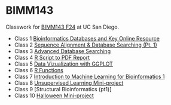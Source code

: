 # BIMM143
Classwork for [BIMM143 F24](https://bioboot.github.io/bimm143_F24/) at UC San Diego.

- Class 1 [Bioinformatics Databases and Key Online Resource](https://production-gradescope-uploads.s3-us-west-2.amazonaws.com/uploads/pdf_attachment/file/169246291/bimm143lab1.pdf?X-Amz-Algorithm=AWS4-HMAC-SHA256&X-Amz-Credential=ASIAV45MPIOWZQE5CZUO%2F20241203%2Fus-west-2%2Fs3%2Faws4_request&X-Amz-Date=20241203T195302Z&X-Amz-Expires=10800&X-Amz-Security-Token=IQoJb3JpZ2luX2VjEDMaCXVzLXdlc3QtMiJHMEUCIQDTO9mrqo8mrM4wmY70UDPBSYZUYGdXNIlYZpjCJAD%2B7QIgX4LopPZItsRuVkah7avsgmvoCKgxe7my%2BamMNqWswucqxAUI3P%2F%2F%2F%2F%2F%2F%2F%2F%2F%2FARAAGgw0MDU2OTkyNDkwNjkiDC%2Faj3zbgtoq5FyZmCqYBRVVVvZ%2BV1xGf5qYz61112kKRMG2pi9DeUhwVLTmZF%2BsDJSO0T37cZLYqqB%2Fp9%2BvsNHIi2aHfrkzUO44Smnc0b6vGwycnlJr%2FElg8oz%2BcXhFoatli08nqTbhH%2FcwJSPVs0zJla4x%2FA65TuSoNlMUPu42F4z9WwVvfYX9FOgirMtD2Rend0Gh4Ksv%2FuAqPZNCsKDxjtNXJasKJZqdqH2tUiH56y%2FzGALVNKNJG%2BT1U2HWcQEV01r%2FXt6XHzXNOyH4K0%2F2u4ZGMIWab51gx1DdF%2F%2BMYLE8y19EQEnNDyLq%2F9ZCYPIti99epVCVNvcmL37%2FzMcI%2BHTARXToLneK5nSIl2bvXGDKYMuSrhbYIku8kDuq38jLIJ7mCkXm75GgpPMh%2BpPthfvX%2FH1opIh5iRgbv8ZFmUkS2e0jOTNI1ktQ6e8TpG%2FkTeyKrFiyosF%2B2EwGMoRzRApokJFHjsIWWwnToRs4u%2B3YyMkxvzatmBbsuXjGxStY8iqzHyFWoA3VHvEsa4GMjgwH%2BnFZ5oMvYu81EC0FKgms18Ub5JVLo5YQR0Abp%2FfSc3YJinY88qkq8loKv09eKDZCgdaA9ikR6ZAWNKmN8TMK%2Ba09%2BzUCHRksJ54qdsWrklVTMQyGbJagxhTSP3%2B5wpvVKseZT%2BiBl2RrrEc1DttoxH2cmPG75%2B00oBwMTOp1WxrgEngOSRvLd%2BBbgDK1oLiPr45uWLhT8b6oJmL4W3dtRGGTUPtnlinKWRntMTivPYPh%2BdorimMaGVms6hDVGJFYJDn3%2B3CDXO1ZGrmEbHK%2BgXXioOz3FwWPvQN6i0nSEwh3EwfjJ97QK4IVhomQMHj0Z%2BACtMUm5ac7X%2B5iC9QK5zXAoMZESp%2BIoYZwWD00q4rrNsIwkZ29ugY6sQEUUaBXguBCOLQwnWbUbsJ3yFtg87scz4sQSxPRnSC1ZMHayaoKAsLe1sehEddXFI%2FGc6tMwmYvmit4gEHX2yQjnoyY2dUmbJuRroyn7Ypu0hZtW7qnoShnuzTMhWlUogA6dC75Bh9%2FPzwphOBEYjM7tN8CFQ0cIWcX7uJeK56Qg7IoYftN5HJJG59rtiwIdyOOy0xthb7zKzJ%2FghmJoW2Rjbaf1cx9U0KyGdZ1Q6oo808%3D&X-Amz-SignedHeaders=host&X-Amz-Signature=c64ab2a0ab10afd27f39f642592e5c7dc060aa203d3b89001267cf190c1c2990)
- Class 2 [Sequence Alignment & Database Searching (Pt. 1)](https://production-gradescope-uploads.s3-us-west-2.amazonaws.com/uploads/pdf_attachment/file/169819693/bimm143lab2.pdf?X-Amz-Algorithm=AWS4-HMAC-SHA256&X-Amz-Credential=ASIAV45MPIOW3RWZQTGT%2F20241203%2Fus-west-2%2Fs3%2Faws4_request&X-Amz-Date=20241203T195428Z&X-Amz-Expires=10800&X-Amz-Security-Token=IQoJb3JpZ2luX2VjEDMaCXVzLXdlc3QtMiJHMEUCIE%2Bal1Y5dzW9ZBoR5c5aLyWszBmfwLivVv9YOu10LC3kAiEAxHtSnvlYWeE8AF2tzdQMgIOvguOoXCCsxM%2B%2B1ac5TjgqwwUI3P%2F%2F%2F%2F%2F%2F%2F%2F%2F%2FARAAGgw0MDU2OTkyNDkwNjkiDMxks68YwutCsl5MAiqXBdpIbu3G%2BpK3tvJCXjnHctqPZurklJknlaFUPTjjzyvcpE2Wc5TBND3Y91Ckxgkv5mIzrj9l6fpm0NF308%2BHYj829Bks0pftPUh70qz5WP0tJKzTpIxrFGK4g90LWNXR%2BXpJQx%2BeCxZ4Tbg9wAGfVYi67u%2FZuz3iBhOod8tP1DAhIaR%2Bfw9dZ2vdBKPw6jiwU9WMj5auJVeB4zwehlVOHAzZJ0DsaJmzmbZYf10qyD3jIQyC4EThhqbUzSFDvPmdSdIOM0Vz4BSTxTP1k4rVDgBYiEvM%2FPTwxUI1l8efWInFTCHo8GgENK1OcarKovbmH0aVGm%2B49J8RUxnXcQLSGJ66dfVs3tS0RgpBaGfi5j%2B1Zmkb16nxvjt9cczdprFmluE4n0vvPa%2B29xlEgv0hj42HkV4OCesVgDQNsHSopLvjNJcRLitYSt9IoqZc5Npa7C4QnEek1KZ2PTnOuIiKWDVtPzJF9R6BI7jEmN4TUOSMsqMNKJoDkLmS5QnTJt7QtTq5BT08p2f%2B%2BoGGfnfgo7gUml7UdYVaIcBAmZBLnkR8z2DP6JOOoy%2FtnaCPKuarbOeik%2B%2FHh6YmCSq82P9nEVE5pFnA7TyUnYMbhWsCcN8rRrPBfNmDeuTPC2fcXCjRPQ6zhUA5eR6oZIchTHXKpn8HA9K7yNsg7eTbX0EuZc5qQ81q%2BPnT6ZNIgVX3bKsJ34vLMjdFSmE4XwTe%2Fr9LKuxA%2FQjdEwqCmfyeHjlM03tbpn3lJV9FRwuqp%2BYtEGN%2FIxuyPSSeTLih3ho66007b8IbpAGiYzUQaZHA%2FHd1DtRBQ1yhsA2VcGZUJuOh8hVhBzp5YlsJ0aRewvVPEUiaSAp6PXcDRIkJ%2F5PVy0SSjC93OvA2c95kkTCyo726BjqxAb8EwnvOfo0OwGB5XDxtsaXqmpE0XbQMw8uK1ffri6EdIl17VmSklA6fHL91JA4EvdiYDeU6YS9R6wf8qO%2FymlAUa9UDLS%2B65CCgjr28MiWbade5%2B2Ol1ZXL38TAB423GLcQhTPIVuoSV2Djq0It3rrxftMWLsbn8EVFhI7869%2BRicu9f54%2FOOOlgWc6S%2B7ttRgrZ9oR3e6bpNfiC4D87LNpf70WWGpxUKCmRflRlD3nEw%3D%3D&X-Amz-SignedHeaders=host&X-Amz-Signature=ec0ec5e0bce140ef478a337a44508ab018df2bd0fa94c043ab9276125bd67115)
- Class 3 [Advanced Database Searching](https://production-gradescope-uploads.s3-us-west-2.amazonaws.com/uploads/pdf_attachment/file/170831637/bimm143lab3.pdf?X-Amz-Algorithm=AWS4-HMAC-SHA256&X-Amz-Credential=ASIAV45MPIOWQMYQDTV7%2F20241203%2Fus-west-2%2Fs3%2Faws4_request&X-Amz-Date=20241203T195514Z&X-Amz-Expires=10800&X-Amz-Security-Token=IQoJb3JpZ2luX2VjEDMaCXVzLXdlc3QtMiJGMEQCIE7kQTaXbZQ9B0Zt8NypuqHWswnp1%2BOnpLjSaZKT%2FP0EAiAWK1aI%2BFtFTg6xuxEj1ahaeylHkJqftcI6PDLYKJLz%2FCrCBQjc%2F%2F%2F%2F%2F%2F%2F%2F%2F%2F8BEAAaDDQwNTY5OTI0OTA2OSIMi%2BU%2BjJhGHkXUkiEBKpYFf%2FrL7nbgWry4yVcXcLRM%2FRGiXQFUB63C8HKj%2FA6eWxduOhzCDQtL%2BOMR75cy5bp3ImrGnVgpQw9C1bdiCuucRd8ocrw149wj6SROGS8Ol6N%2Bv1Fk0iskROvoX8HeZJpmyEt0uLdoHMkWVDqfRCzRDwlhPBki0ZIkXng0b%2FHp9uGbpJBpdUikWD8ThGmCZAPkN4a8UvTSJPiHS%2BkBp5qHxGZHZ5oUI8HlyafNqziweL6KmvjtZuXfHZ%2FGZgBDQL7R%2BdO%2B9ZgH1yvr50dQjuLo56Q8S0iS9mdj%2FKMHs2pB1onPC832Z9NgpPen2igBRkykboNOM0pc0HLLabCuevPKmwK7LZzuIGccrRkOFtac6hKG86C8WlGAojQiIySOXE%2Fv2VWVo7vps%2FS3oThZ1bOpUnMisDYd4o%2FNjpg8Swrz58wtz%2BFZ6siBScH2EOg5rxIjMx8LTFk2jC3nQdw3Wv1vcraRhyAqw%2Bt03%2Bil%2BnshZc1GHwUVg5dub9cbBbI7hqYZwl60YBDN5k6iFAF1AnOU%2F7rOdVy40rrMfl%2F5lELJHb%2Fr2n1yneNJsup17Ds5Vtcz0BIdIu5W%2FJ5FqdbcB64Gl%2FuaK8sFYM%2FLH0XT6yrnfnBCXQCmU1TYnpwb19hvUTSMqHgQ%2Fa2YYa2Eh%2F0cC99MCtGu%2BO177ptwB06gOnohFosIniamzsg%2FSfayUif6EdXGidHvflr2QxgZp1U0XQUQDUjNNVJzNMjTkTZVuJy%2FsEB2H02lZvz0sIgg9OuMmi%2FmM7AllHz2YUBlKeALhXYZQM3mQKnYkrpLdYKX03LaJ5TWF5PatOhx6jp%2BZoTH9fFAVpiXdtCm7dlQh4a8UifcGYvY1PIn5aDv3dB%2Bi8oskG2fMp2LHLIwlLK9ugY6sgGE7k5uFo3t3CCOEEDj5XF8FtHcO5I%2FY6al368JOuPx1462RJK%2BOH%2BiFqcvqIb6WmVlbdEt4l9kTxh9O2JxJ%2FeVoLXq0KJaUnV%2B24p3WxnWon9FDb2Cx3wyb3S88KvQlnQOHBPu9Ok85yWaxog9%2Bzbm2czeBR4t9AiaVjQXxnw8fFfhs6xnIa9qF0mTT0kdZkATCyplDY81TNy82CsnjE4GdXWNnnq60LMFTrYz%2FY4xnRe6&X-Amz-SignedHeaders=host&X-Amz-Signature=537e91ad5ee4d36b8d62a7968cdb401a4522831a32679af74abbdeec601450ef)
- Class 4 [R Script to PDF Report](https://production-gradescope-uploads.s3-us-west-2.amazonaws.com/uploads/pdf_attachment/file/171384522/Lab-4-R-script-.pdf?X-Amz-Algorithm=AWS4-HMAC-SHA256&X-Amz-Credential=ASIAV45MPIOWQU6LWLQX%2F20241203%2Fus-west-2%2Fs3%2Faws4_request&X-Amz-Date=20241203T195551Z&X-Amz-Expires=10800&X-Amz-Security-Token=IQoJb3JpZ2luX2VjEDMaCXVzLXdlc3QtMiJGMEQCIDTp6F74kJd%2Ff2Ck5PmcEu8MOCgHdxQFaG6BvMoBk%2FB2AiBsd70VNvBoFxDdIkfMVMVD4f3LgA%2BnTqfgHm9XqBaTXyrEBQjc%2F%2F%2F%2F%2F%2F%2F%2F%2F%2F8BEAAaDDQwNTY5OTI0OTA2OSIMAPoqY%2FX%2FGger49cDKpgF%2F0DGCqTaozBgLmZfSGWtRdvfTBlK3G6%2FS8lVHrIPwBe7VVVIB9uOn8jF%2BdIiyIzy6MHcbUZ5SmfNZ8uBaM05c2QAbohZXRqxP6%2F5uFCJtlRT%2BQDZ8Ojd4MZdCPwCWkM1cnEgLTATksdzhbRlEfrDXmVGWgcsWYHHrg99KOQqvBpaAKdgdxkKulgpnxvoOhvePYXCTcq679ZX9eQpJk7lrAJx6DWVUJv1o1Ca53c%2BjAHlGE14UwZhYllyYdB4aujyy5X2cNPqe0ZMQr27B4SwxIY4Sm5ZGkjKOY8OI%2FumDEFwam7tSjZcQZvJXDHLnTPEXMgYBvbyI7YWp8cbqRhYoRbrQO%2BkNnfgJiwHQVPCkYfyHVd1h3kenNM2oHgG3VeQkjql19xUUBPGk5rQVS00lrgnPdEhsW5EXhU8UuYSGVt7EUnaSYml9dhWmB0w9TDvc%2BSDbqFyniMMGW64Aa9qKJNleRtCsyVKzOToH3GvAVJbQmDKfTalC1ga%2BPsd2YEqW1sE70gyd2LX38o9dZ7piP487gxRDoIgdOorbh4PFkrRj8OfGMQlVHRISndQ2mBbhH%2FaBQPPPwyK2e7RvtGDAGsBhRo9Zzn7o%2B7oaL4WykC%2BUos1XQ%2FS0hZtVFXCpAhTyjTePjZsDZerYhQ%2FRoMRAaW4%2FgonkzW5e%2BSaxpT8EI1QpVIoplg7NWDRMUn7FtGtylavSwDwUkYCKVyPXQWpeUFRV9yUCi1umnOlctfJHfBTEHugdz4GYTK0hS%2BEc%2BL1GAtqv4vi9HqzczQsRcxTTXiVJOEkT39zTTakV57u1Z3BdEeJSUix63YF33oq9CGueHib4SffsH1VcUo1WTPJkMjS8JfxFHBYicrNmtnK1rpbDWEURDcSKDDIq726BjqyASR4YPEHBRBxTWv6FcsQDOn6KWJXIJ3Y9501YZI2SiqWXLglwEVOtXkSKtXXfIBkbe8sNSF0OcarZn5HSjdsBjVghBRRTjeY15FdZ2posDkdFbjJplwnaYXkIqIf7YGtRlaoPih7J31oVl5ZypWX1eXyzOQZCzwM6L96B0IyfDM9u6afFrfC0EoEWRLRZqMfhmc2tB2rGH8jhG2qEPxnSF0SWYhWkBOBdTZd3rgWEwpAyVk%3D&X-Amz-SignedHeaders=host&X-Amz-Signature=753d02c1768f12601fd249e0feaa2931e6d4518a5068784c16190da8c7a4e853)
- Class 5 [Data Vizualization with GGPLOT](https://github.com/gajun14/bimm143_github/blob/main/bimm143lab5/class05/class05.md)
- Class 6 [R Functions](https://github.com/gajun14/bimm143_github/blob/main/bimm143lab6/class06/class06.md)
- Class 7 [Introduction to Machine Learning for Bioinformatics 1](https://github.com/gajun14/bimm143_github/blob/main/bimm143lab7/class07/class07.md)
- Class 8 [Unsupervised Learning Mini-project](https://github.com/gajun14/bimm143_github/blob/main/bimm143lab8/mini-project/mini-project.md)
- Class 9 [Structural Bioinformatics (pt1)]
- Class 10 [Halloween Mini-project](https://github.com/gajun14/bimm143_github/blob/main/bimm143lab10/class%2010/class%2010.md)

















